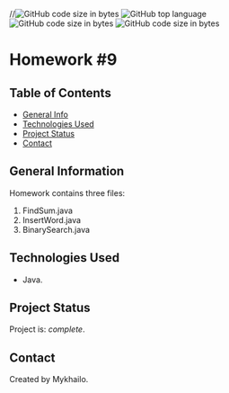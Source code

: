 //![GitHub code size in bytes](https://img.shields.io/github/languages/count/mypage-solutions/Lesson_9)
![GitHub top language](https://img.shields.io/github/languages/top/mypage-solutions/Lesson_9)
![GitHub code size in bytes](https://img.shields.io/tokei/lines/github.com/mypage-solutions/Lesson_9)
![GitHub code size in bytes](https://img.shields.io/github/languages/code-size/mypage-solutions/Lesson_9)

# Homework #9

## Table of Contents

- [General Info](#general-information)
- [Technologies Used](#technologies-used)
- [Project Status](#project-status)
- [Contact](#contact)

## General Information

Homework contains three files:
1. FindSum.java
2. InsertWord.java
3. BinarySearch.java

## Technologies Used

- Java.

## Project Status

Project is: _complete_.

## Contact

Created by Mykhailo.
